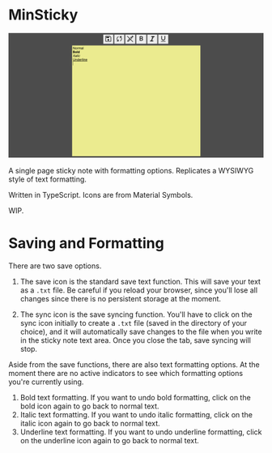 # MinSticky

![minsticky](./img/minsticky.png)

A single page sticky note with formatting options. Replicates a WYSIWYG style of text formatting.

Written in TypeScript. Icons are from Material Symbols.

WIP.

# Saving and Formatting

There are two save options.

1) The save icon is the standard save text function. This will save your text as a `.txt` file. Be careful if you reload your browser, since you'll lose all changes since there is no persistent storage at the moment.
 
2) The sync icon is the save syncing function. You'll have to click on the sync icon initially to create a `.txt` file (saved in the directory of your choice), and it will automatically save changes to the file when you write in the sticky note text area. Once you close the tab, save syncing will stop.

Aside from the save functions, there are also text formatting options. At the moment there are no active indicators to see which formatting options you're currently using.

1) Bold text formatting. If you want to undo bold formatting, click on the bold icon again to go back to normal text.
2) Italic text formatting. If you want to undo italic formatting, click on the italic icon again to go back to normal text.
3) Underline text formatting. If you want to undo underline formatting, click on the underline icon again to go back to normal text.
